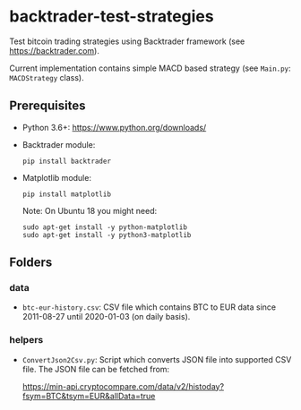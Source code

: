 # backtrader-test-strategies

Test bitcoin trading strategies using Backtrader framework (see https://backtrader.com).

Current implementation contains simple MACD based strategy (see `Main.py`: `MACDStrategy` class).

## Prerequisites

- Python 3.6+: https://www.python.org/downloads/
- Backtrader module: 
    ```
    pip install backtrader
    ```
- Matplotlib module: 
    ```
    pip install matplotlib
    ``` 
    
    Note: On Ubuntu 18 you might need:
    ```
    sudo apt-get install -y python-matplotlib
    sudo apt-get install -y python3-matplotlib
    ```
 
 
## Folders

### data

- `btc-eur-history.csv`: CSV file which contains BTC to EUR data since 2011-08-27 until 2020-01-03 (on daily basis).

### helpers

- `ConvertJson2Csv.py`: Script which converts JSON file into supported CSV file. The JSON file can be fetched from: 

    https://min-api.cryptocompare.com/data/v2/histoday?fsym=BTC&tsym=EUR&allData=true 